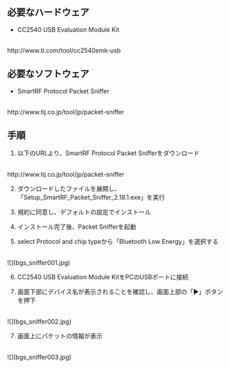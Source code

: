 

## 必要なハードウェア

* CC2540 USB Evaluation Module Kit
<br>
http://www.ti.com/tool/cc2540emk-usb


## 必要なソフトウェア
* SmartRF Protocol Packet Sniffer
<br>
http://www.tij.co.jp/tool/jp/packet-sniffer


## 手順

1. 以下のURLより、SmartRF Protocol Packet Snifferをダウンロード
<br>
http://www.tij.co.jp/tool/jp/packet-sniffer

2. ダウンロードしたファイルを展開し、「Setup_SmartRF_Packet_Sniffer_2.18.1.exe」を実行

3. 規約に同意し、デフォルトの設定でインストール

4. インストール完了後、Packet Snifferを起動

5. select Protocol and chip typeから「Bluetooth Low Energy」を選択する
<br>
![](bgs_sniffer001.jpg)

6. CC2540 USB Evaluation Module KitをPCのUSBポートに接続

7. 画面下部にデバイス名が表示されることを確認し、画面上部の「▶︎」ボタンを押下
<br>
![](bgs_sniffer002.jpg)

7. 画面上にパケットの情報が表示
<br>
![](bgs_sniffer003.jpg)